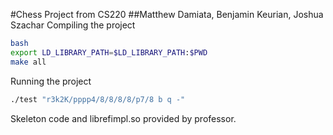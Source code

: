 #Chess Project from CS220
##Matthew Damiata, Benjamin Keurian, Joshua Szachar
Compiling the project  
```bash
bash
export LD_LIBRARY_PATH=$LD_LIBRARY_PATH:$PWD
make all
```
Running the project  
```bash
./test "r3k2K/pppp4/8/8/8/8/p7/8 b q -"
```

Skeleton code and librefimpl.so provided by professor.
